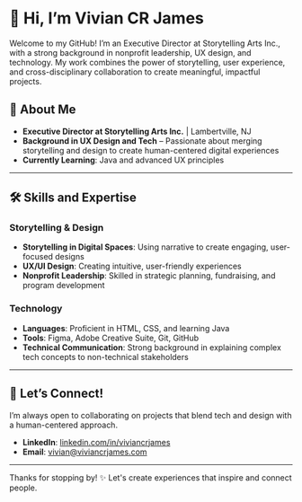 # 👋 Hi, I’m Vivian CR James

Welcome to my GitHub! I’m an Executive Director at Storytelling Arts Inc., with a strong background in nonprofit leadership, UX design, and technology. My work combines the power of storytelling, user experience, and cross-disciplinary collaboration to create meaningful, impactful projects. 

## 🌟 About Me

- **Executive Director at Storytelling Arts Inc.** | Lambertville, NJ
- **Background in UX Design and Tech** – Passionate about merging storytelling and design to create human-centered digital experiences
- **Currently Learning**: Java and advanced UX principles

---

## 🛠️ Skills and Expertise

### Storytelling & Design
- **Storytelling in Digital Spaces**: Using narrative to create engaging, user-focused designs
- **UX/UI Design**: Creating intuitive, user-friendly experiences
- **Nonprofit Leadership**: Skilled in strategic planning, fundraising, and program development

### Technology
- **Languages**: Proficient in HTML, CSS, and learning Java
- **Tools**: Figma, Adobe Creative Suite, Git, GitHub
- **Technical Communication**: Strong background in explaining complex tech concepts to non-technical stakeholders

---


## 🤝 Let’s Connect!

I’m always open to collaborating on projects that blend tech and design with a human-centered approach.

- **LinkedIn**: [linkedin.com/in/viviancrjames](https://linkedin.com/in/viviancrjames)
- **Email**: vivian@viviancrjames.com

---

Thanks for stopping by! ✨ Let's create experiences that inspire and connect people.
